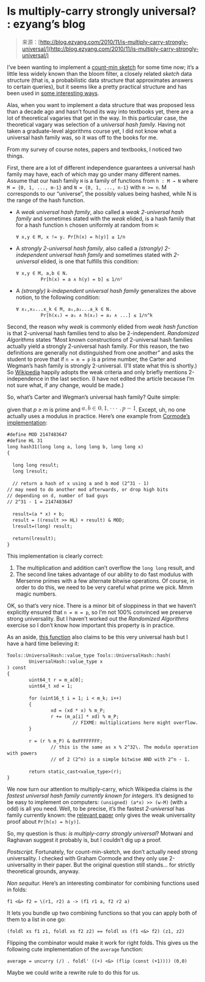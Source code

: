 <!--yml
category: 未分类
date: 2024-07-01 18:18:04
-->

# Is multiply-carry strongly universal? : ezyang’s blog

> 来源：[http://blog.ezyang.com/2010/11/is-multiply-carry-strongly-universal/](http://blog.ezyang.com/2010/11/is-multiply-carry-strongly-universal/)

I’ve been wanting to implement a [count-min sketch](http://www.eecs.harvard.edu/~michaelm/CS222/countmin.pdf) for some time now; it’s a little less widely known than the bloom filter, a closely related *sketch* data structure (that is, a probabilistic data structure that approximates answers to certain queries), but it seems like a pretty practical structure and has been used in [some interesting ways](http://research.microsoft.com/pubs/132859/popularityISeverything.pdf).

Alas, when you want to implement a data structure that was proposed less than a decade ago and hasn’t found its way into textbooks yet, there are a lot of theoretical vagaries that get in the way. In this particular case, the theoretical vagary was selection of a *universal hash family.* Having not taken a graduate-level algorithms course yet, I did not know what a universal hash family was, so it was off to the books for me.

From my survey of course notes, papers and textbooks, I noticed two things.

First, there are a lot of different independence guarantees a universal hash family may have, each of which may go under many different names. Assume that our hash family `H` is a family of functions from `h : M → N` where `M = {0, 1, ..., m-1}` and `N = {0, 1, ..., n-1}` with `m >= n`. M corresponds to our “universe”, the possibly values being hashed, while N is the range of the hash function.

*   A *weak universal hash family*, also called a *weak 2-universal hash family* and sometimes stated with the *weak* elided, is a hash family that for a hash function `h` chosen uniformly at random from `H`:

    ```
    ∀ x,y ∈ M, x != y. Pr[h(x) = h(y)] ≤ 1/n

    ```

*   A *strongly 2-universal hash family*, also called a *(strongly) 2-independent universal hash family* and sometimes stated with *2-universal* elided, is one that fulfills this condition:

    ```
    ∀ x,y ∈ M, a,b ∈ N.
             Pr[h(x) = a ∧ h(y) = b] ≤ 1/n²

    ```

*   A *(strongly) k-independent universal hash family* generalizes the above notion, to the following condition:

    ```
    ∀ x₁,x₂...x_k ∈ M, a₁,a₂...a_k ∈ N.
             Pr[h(x₁) = a₁ ∧ h(x₂) = a₂ ∧ ...] ≤ 1/n^k

    ```

Second, the reason why *weak* is commonly elided from *weak hash function* is that 2-universal hash families tend to also be 2-independent. *Randomized Algorithms* states “Most known constructions of 2-universal hash families actually yield a strongly 2-universal hash family. For this reason, the two definitions are generally not distinguished from one another” and asks the student to prove that if `n = m = p` is a prime number, the Carter and Wegman’s hash family is strongly 2-universal. (I’ll state what this is shortly.) So [Wikipedia](http://en.wikipedia.org/wiki/Universal_hashing) happily adopts the weak criteria and only briefly mentions 2-independence in the last section. (I have not edited the article because I’m not sure what, if any change, would be made.)

So, what’s Carter and Wegman’s universal hash family? Quite simple:

given that *p ≥ m* is prime and ![a,b \in {0, 1, \cdots, p-1}](img/fa6343e069d49d443e9390196446481c.png "a,b \in {0, 1, \cdots, p-1}"). Except, uh, no one actually uses a modulus in practice. Here’s one example from [Cormode’s implementation](http://www.cs.rutgers.edu/~muthu/massdal-code-index.html):

```
#define MOD 2147483647
#define HL 31
long hash31(long long a, long long b, long long x)
{

  long long result;
  long lresult;

  // return a hash of x using a and b mod (2^31 - 1)
// may need to do another mod afterwards, or drop high bits
// depending on d, number of bad guys
// 2^31 - 1 = 2147483647

  result=(a * x) + b;
  result = ((result >> HL) + result) & MOD;
  lresult=(long) result;

  return(lresult);
}

```

This implementation is clearly correct:

1.  The multiplication and addition can’t overflow the `long long` result, and
2.  The second line takes advantage of our ability to do fast modulus with Mersenne primes with a few alternate bitwise operations. Of course, in order to do this, we need to be very careful what prime we pick. Mmm magic numbers.

OK, so that’s very nice. There is a minor bit of sloppiness in that we haven’t explicitly ensured that `n = m = p`, so I’m not 100% convinced we preserve strong universality. But I haven’t worked out the *Randomized Algorithms* exercise so I don’t know how important this property is in practice.

As an aside, [this function](http://www2.research.att.com/~marioh/sketches/index.html) also claims to be this very universal hash but I have a hard time believing it:

```
Tools::UniversalHash::value_type Tools::UniversalHash::hash(
        UniversalHash::value_type x
) const
{
        uint64_t r = m_a[0];
        uint64_t xd = 1;

        for (uint16_t i = 1; i < m_k; i++)
        {
                xd = (xd * x) % m_P;
                r += (m_a[i] * xd) % m_P;
                        // FIXME: multiplications here might overflow.
        }

        r = (r % m_P) & 0xFFFFFFFF;
                // this is the same as x % 2^32\. The modulo operation with powers
                // of 2 (2^n) is a simple bitwise AND with 2^n - 1.

        return static_cast<value_type>(r);
}

```

We now turn our attention to multiply-carry, which Wikipedia claims is *the fastest universal hash family currently known for integers.* It’s designed to be easy to implement on computers: `(unsigned) (a*x) >> (w-M)` (with `a` odd) is all you need. Well, to be precise, it’s the fastest *2-universal* has family currently known: the [relevant paper](http://www.diku.dk/~jyrki/Paper/CP-11.4.1997.pdf) only gives the weak universality proof about `Pr[h(x) = h(y)]`.

So, my question is thus: *is multiply-carry strongly universal*? Motwani and Raghavan suggest it probably is, but I couldn’t dig up a proof.

*Postscript.* Fortunately, for count-min-sketch, we don’t actually need strong universality. I checked with Graham Cormode and they only use 2-universality in their paper. But the original question still stands... for strictly theoretical grounds, anyway.

*Non sequitur.* Here’s an interesting combinator for combining functions used in folds:

```
f1 <&> f2 = \(r1, r2) a -> (f1 r1 a, f2 r2 a)

```

It lets you bundle up two combining functions so that you can apply both of them to a list in one go:

```
(foldl xs f1 z1, foldl xs f2 z2) == foldl xs (f1 <&> f2) (z1, z2)

```

Flipping the combinator would make it work for right folds. This gives us the following cute implementation of the `average` function:

```
average = uncurry (/) . foldl' ((+) <&> (flip (const (+1)))) (0,0)

```

Maybe we could write a rewrite rule to do this for us.